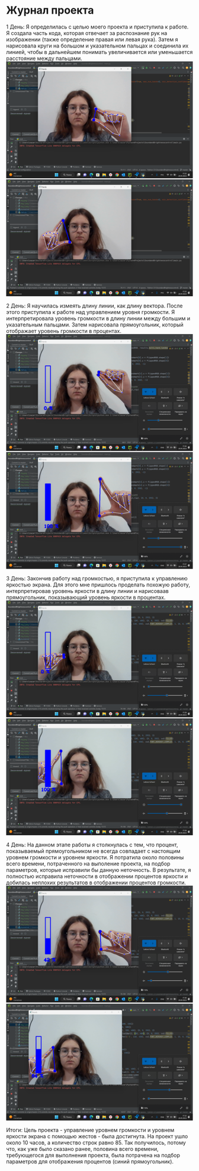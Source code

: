 # Журнал проекта

1 День:
Я определилась с целью моего проекта и приступила к работе. Я создала часть кода, 
которая отвечает за распознание рук на изображении (также определение правая или левая рука). 
Затем я нарисовала круги на большом и указательном пальцах и соединила их линией, чтобы в 
дальнейшем понимать увеличивается или уменьшается расстояние между пальцами.
![img_2.png](img_2.png)
![img_3.png](img_3.png)

2 День:
Я научилась измеять длину линии, как длину вектора. После этого приступила к работе над
управлением уровня громкости. Я интерпретировала уровень громкости в длину линии между 
большим и указательным пальцами. Затем нарисовала прямоугольник, который отображает уровень
громкости в процентах.
![img_4.png](img_4.png)
![img_5.png](img_5.png)

3 День:
Закончив работу над громкостью, я приступила к управлению яркостью экрана. Для этого мне 
пришлось проделать похожую работу, интерпретировав уровень яркости в длину линии и нарисоваав
прямоугольник, показывающий уровень яркости в процентах.
![img_1.png](img_1.png)
![img_6.png](img_6.png)

4 День:
На данном этапе работы я столкнулась с тем, что процент, показываемый прямоугольником не всегда
совпадает с настоящим уровнем громкости и уровнем яркости. Я потратила около половины всего времени, 
потраченного на выполение проекта, на подбор параметров, которые исправили бы данную неточность. 
В результате, я полностью исправила неточности в отображении процентов яркости и добилась неплохих
результатов в отображении процентов громкости.
![img_7.png](img_7.png)
![img.png](img.png)

Итоги:
Цель проекта - управление уровнем громкости и уровнем яркости экрана с помощью жестов - была достигнута.
На проект ушло около 10 часов, а количество строк равно 85. Так получилось, потому что, как уже было 
сказано ранее, половина всего времени, требующегося для выполнения проекта, была потрачена на подбор 
параметров для отображения процентов (синий прямоугольник).



